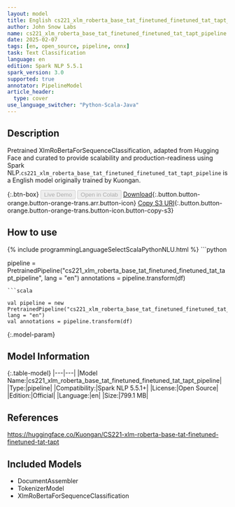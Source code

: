 ```yaml
---
layout: model
title: English cs221_xlm_roberta_base_tat_finetuned_finetuned_tat_tapt_pipeline pipeline XlmRoBertaForSequenceClassification from Kuongan
author: John Snow Labs
name: cs221_xlm_roberta_base_tat_finetuned_finetuned_tat_tapt_pipeline
date: 2025-02-07
tags: [en, open_source, pipeline, onnx]
task: Text Classification
language: en
edition: Spark NLP 5.5.1
spark_version: 3.0
supported: true
annotator: PipelineModel
article_header:
  type: cover
use_language_switcher: "Python-Scala-Java"
---
```


## Description

Pretrained XlmRoBertaForSequenceClassification, adapted from Hugging Face and curated to provide scalability and production-readiness using Spark NLP.`cs221_xlm_roberta_base_tat_finetuned_finetuned_tat_tapt_pipeline` is a English model originally trained by Kuongan.

{:.btn-box}
<button class="button button-orange" disabled>Live Demo</button>
<button class="button button-orange" disabled>Open in Colab</button>
[Download](https://s3.amazonaws.com/auxdata.johnsnowlabs.com/public/models/cs221_xlm_roberta_base_tat_finetuned_finetuned_tat_tapt_pipeline_en_5.5.1_3.0_1738929476836.zip){:.button.button-orange.button-orange-trans.arr.button-icon}
[Copy S3 URI](s3://auxdata.johnsnowlabs.com/public/models/cs221_xlm_roberta_base_tat_finetuned_finetuned_tat_tapt_pipeline_en_5.5.1_3.0_1738929476836.zip){:.button.button-orange.button-orange-trans.button-icon.button-copy-s3}

## How to use



<div class="tabs-box" markdown="1">
{% include programmingLanguageSelectScalaPythonNLU.html %}
```python

pipeline = PretrainedPipeline("cs221_xlm_roberta_base_tat_finetuned_finetuned_tat_tapt_pipeline", lang = "en")
annotations =  pipeline.transform(df)   

```
```scala

val pipeline = new PretrainedPipeline("cs221_xlm_roberta_base_tat_finetuned_finetuned_tat_tapt_pipeline", lang = "en")
val annotations = pipeline.transform(df)

```
</div>

{:.model-param}
## Model Information

{:.table-model}
|---|---|
|Model Name:|cs221_xlm_roberta_base_tat_finetuned_finetuned_tat_tapt_pipeline|
|Type:|pipeline|
|Compatibility:|Spark NLP 5.5.1+|
|License:|Open Source|
|Edition:|Official|
|Language:|en|
|Size:|799.1 MB|

## References

https://huggingface.co/Kuongan/CS221-xlm-roberta-base-tat-finetuned-finetuned-tat-tapt

## Included Models

- DocumentAssembler
- TokenizerModel
- XlmRoBertaForSequenceClassification